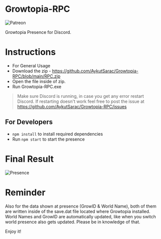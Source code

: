 
# Growtopia-RPC
![Patreon](https://camo.githubusercontent.com/93e5d9cc433f49122b0b4ea81910cc91ed82aef9/68747470733a2f2f696f6e69636162697a61752e6769746875622e696f2f6261646765732f70617472656f6e2e737667)

  

Growtopia Presence for Discord.

  

# Instructions
- For General Usage
- Download the zip - https://github.com/AykutSarac/Growtopia-RPC/blob/main/RPC.zip
- Open the file inside of zip.
- Run Growtopia-RPC.exe
>Make sure Discord is running, in case you get any error restart Discord. If restarting doesn't work feel free to post the issue at https://github.com/AykutSarac/Growtopia-RPC/issues

## For Developers

- `npm install` to install required dependencies
- Run `npm start` to start the presence


# Final Result

![Presence](https://cdn.discordapp.com/attachments/742864119253696572/770606845223632906/unknown.png)

  

# Reminder

Also for the data shown at presence (GrowID & World Name), both of them are written inside of the save.dat file located where Growtopia installed. World Names and GrowID are automatically updated, like when you switch world presence also gets updated. Please be in knowledge of that.

  

Enjoy it!